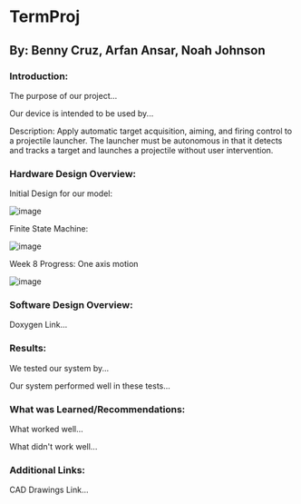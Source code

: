 # TermProj

## By: Benny Cruz, Arfan Ansar, Noah Johnson

### Introduction:

The purpose of our project...

Our device is intended to be used by...

Description: Apply automatic target acquisition, aiming, and 
firing control to a projectile launcher. The launcher must be 
autonomous in that it detects and tracks a target and launches 
a projectile without user intervention.

### Hardware Design Overview:

Initial Design for our model:

![image](https://user-images.githubusercontent.com/123694704/222578896-4dc89d2b-2bda-4261-94ee-272f30845584.png)

Finite State Machine:

![image](https://user-images.githubusercontent.com/123694704/222577944-6a93ee3a-615a-4e62-8a17-e6fa583c91a9.png)

Week 8 Progress: One axis motion

![image](https://user-images.githubusercontent.com/123694704/222578552-e666e68b-2c39-4478-9a21-504892391d58.png)


### Software Design Overview:



Doxygen Link...

### Results:

We tested our system by...

Our system performed well in these tests...

### What was Learned/Recommendations:

What worked well...

What didn't work well...

### Additional Links:

CAD Drawings Link...


